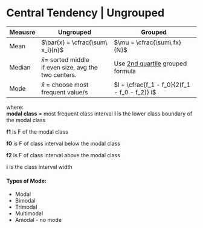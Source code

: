# Central Tendency | Ungrouped




| Meausre | Ungrouped                                              | Grouped                                                                                         |
| ------- | ------------------------------------------------------ | ----------------------------------------------------------------------------------------------- |
| Mean    | $\bar{x} = \cfrac{\sum\ x_i}{n}$         | $\mu = \cfrac{\sum\ fx}{N}$                                                                     |
| Median  | $\displaystyle \tilde{x} =$ sorted middle  <br> if even size, avg the two centers. |  Use [2nd quartile](./08-quantiles.md#quantiles) grouped formula |
| Mode    | $\displaystyle \hat{x}$ = choose most frequent value/s                           | $l + \cfrac{f_1 - f_0}{2(f_1 - f_0 - f_2)} i$                           |

where: <br>
   __modal class__ = most frequent class interval
   __l__ is the lower class boundary of the modal class

   __f1​__ is F of the modal class

   __f0​__ is F of class interval below the modal class

   __f2​__ is F of class interval above the modal class

   __i__ is the class interval width

#### Types of Mode: 
* Modal
* Bimodal
* Trimodal
* Multimodal
* Amodal - no mode

